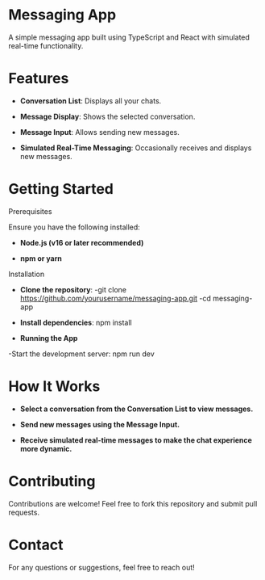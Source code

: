 # Messaging App

A simple messaging app built using TypeScript and React with simulated real-time functionality.

# Features

- **Conversation List**: Displays all your chats.

- **Message Display**: Shows the selected conversation.

- **Message Input**: Allows sending new messages.

- **Simulated Real-Time Messaging**: Occasionally receives and displays new messages.

# Getting Started

Prerequisites

Ensure you have the following installed:

- **Node.js (v16 or later recommended)**

- **npm or yarn**

Installation

- **Clone the repository**:
  -git clone https://github.com/yourusername/messaging-app.git
  -cd messaging-app

- **Install dependencies**:
  npm install

- **Running the App**

-Start the development server:
  npm run dev

# How It Works

- **Select a conversation from the Conversation List to view messages.**

- **Send new messages using the Message Input.**

- **Receive simulated real-time messages to make the chat experience more dynamic.**

# Contributing

Contributions are welcome! Feel free to fork this repository and submit pull requests.

# Contact

For any questions or suggestions, feel free to reach out!